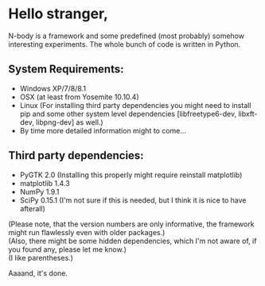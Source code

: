# Hello stranger,

N-body is a framework and some predefined (most probably) somehow interesting experiments. The whole bunch of code is written in Python.

## System Requirements:
   * Windows XP/7/8/8.1
   * OSX (at least from Yosemite 10.10.4)
   * Linux (For installing third party dependencies you might need to install pip and some other system level dependencies [libfreetype6-dev, libxft-dev, libpng-dev] as well.)
   * By time more detailed information might to come...

## Third party dependencies:
   * PyGTK 2.0 (Installing this properly might require reinstall matplotlib)
   * matplotlib 1.4.3
   * NumPy 1.9.1
   * SciPy 0.15.1 (I'm not sure if this is needed, but I think it is nice to have afterall)

(Please note, that the version numbers are only informative, the framework might run flawlessly even with older packages.)  
(Also, there might be some hidden dependencies, which I'm not aware of, if you found any, please let me know.)  
(I like parentheses.)  

Aaaand, it's done.

